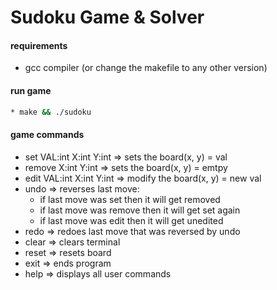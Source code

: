 # Sudoku Game & Solver

#### requirements

* gcc compiler (or change the makefile to any other version)


#### run game

```bash
* make && ./sudoku
```


#### game commands

* set VAL:int X:int Y:int => sets the board(x, y) = val
* remove X:int Y:int => sets the board(x, y) = emtpy
* edit VAL:int X:int Y:int => modify the board(x, y) = new val
* undo => reverses last move:
	* if last move was set then it will get removed
	* if last move was remove then it will get set again
	* if last move was edit then it will get unedited
* redo => redoes last move that was reversed by undo
* clear => clears terminal
* reset => resets board
* exit => ends program
* help => displays all user commands

